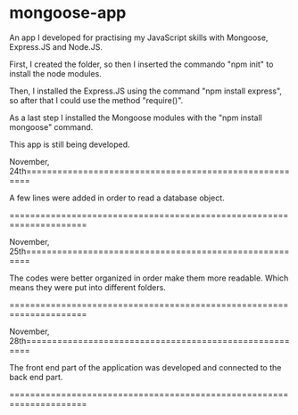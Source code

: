 # mongoose-app
An app I developed for practising my JavaScript skills with Mongoose, Express.JS and Node.JS.

First, I created the folder, so then I inserted the commando "npm init" to install the node modules.

Then, I installed the Express.JS using the command "npm install express", so after that I could use the method "require()".

As a last step I installed the Mongoose modules with the "npm install mongoose" command.

This app is still being developed.


November, 24th=======================================================

A few lines were added in order to read a database object.

=====================================================================

November, 25th=======================================================

The codes were better organized in order make them more readable. Which means they were put into different folders.

=====================================================================

November, 28th=======================================================

The front end part of the application was developed and connected to the back end part.

=====================================================================
